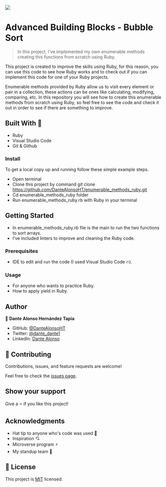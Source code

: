 ![](https://img.shields.io/badge/Microverse-blueviolet)

# Advanced Building Blocks - Bubble Sort

> In this project, I've implemented my own enumerable methods creating this functions from scratch using Ruby.

This project is created to improve the skills using Ruby, for this reason, you can use this code to see how Ruby works and to check out if you can implement this code for one of your Ruby projects.

Enumerable methods provided by Ruby allow us to visit every element or pair in a collection, these actions can be ones like calculating, modifying, comparing, etc. In this repository you will see how to create this enumerable methods from scratch using Ruby, so feel free to see the code and check it out in order to see if there are something to improve.

## Built With 🔨

- Ruby
- Visual Studio Code
- Git & Github

### Install

To get a local copy up and running follow these simple example steps.
- Open terminal
- Clone this project by command git clone https://github.com/DanteAlonsoHT/enumerable_methods_ruby.git
- Cd enumerable_methods_ruby folder
- Run enumerable_methods_ruby.rb with Ruby in your terminal

## Getting Started 

- In enumerable_methods_ruby.rb file is the main to run the two functions to sort arrays.
- I've included linters to improve and cleaning the Ruby code.

### Prerequisites

- IDE to edit and run the code (I used Visual Studio Code 🔥).

### Usage

- For anyone who wants to practice Ruby.
- How to apply yield in Ruby.

## Author

👤 **Dante Alonso Hernández Tapia**

- GitHub: [@DanteAlonsoHT](https://github.com/DanteAlonsoHT)
- Twitter: [@dante_dante1](https://twitter.com/dante_dante1)
- LinkedIn: [Dante Alonso](https://www.linkedin.com/in/dante-hernandez99/)

## 🤝 Contributing

Contributions, issues, and feature requests are welcome!

Feel free to check the [issues page](https://github.com/DanteAlonsoHT/enumerable_methods_ruby/issues).

## Show your support

Give a ⭐️ if you like this project!


## Acknowledgments

- Hat tip to anyone who's code was used 🔰
- Inspiration 💘
- Microverse program ⚡
- My standup team 🏹

## 📝 License

This project is [MIT](./LICENSE) licensed.
